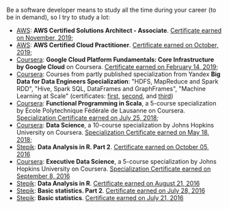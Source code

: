 Be a software developer means to study all the time during your career (to be in demand), so I try to study a lot:
* [AWS](https://aws.amazon.com): **AWS Certified Solutions Architect - Associate**. [Certificate earned on November, 2019](https://www.youracclaim.com/badges/bbb6de70-ed4d-4d8f-849f-0603f67628e7);
* [AWS](https://aws.amazon.com): **AWS Certified Cloud Practitioner**. [Certificate earned on October, 2019](https://www.certmetrics.com/amazon/public/badge.aspx?i=9&t=c&d=2019-10-26&ci=AWS00595152);
* [Coursera](https://www.coursera.org): **Google Cloud Platform Fundamentals: Core Infrastructure by Google Cloud** on Coursera. [Certificate earned on February 14, 2019](https://www.coursera.org/account/accomplishments/certificate/R8U5M2LDYCRB);
* [Coursera](https://www.coursera.org): Courses from partly published specialization from Yandex **Big Data for Data Engineers Specialization**: "HDFS, MapReduce and Spark RDD",  "Hive, Spark SQL, DataFrames and GraphFrames", "Machine Learning at Scale" (certificates: [first](https://www.coursera.org/account/accomplishments/certificate/7L3SUHJYV2VL),  [second](https://www.coursera.org/account/accomplishments/certificate/R925KBPP6S45),
and [third](https://www.coursera.org/account/accomplishments/certificate/KBRVRRRATF3C))
* [Coursera](https://www.coursera.org): **Functional Programming in Scala**, a 5-course specialization by École Polytechnique Fédérale de Lausanne on Coursera. [Specialization Certificate earned on July 25, 2018](https://www.coursera.org/account/accomplishments/specialization/2PYDN5EWUMPH);
* [Coursera](https://www.coursera.org): **Data Science**, a 10-course specialization by Johns Hopkins University on Coursera. [Specialization Certificate earned on May 18, 2018](https://www.coursera.org/account/accomplishments/specialization/C58NNARFTFP4);
* [Stepik](https://stepik.org): **Data Analysis in R. Part 2**. [Certificate earned on October 05, 2016](https://stepik.org/cert/34420)
* [Coursera](https://www.coursera.org): **Executive Data Science**, a 5-course specialization by Johns Hopkins University on Coursera. [Specialization Certificate earned on September 8, 2016](https://www.coursera.org/account/accomplishments/specialization/VQ8VP4ZNSFAX)
* [Stepik](https://stepik.org): **Data Analysis in R**. [Certificate earned on August 21, 2016](https://stepik.org/cert/31713)
* [Stepik](https://stepik.org): **Basic statistics. Part 2**. [Certificate earned on July 28, 2016](https://stepik.org/cert/30222)
* [Stepik](https://stepik.org): **Basic statistics**. [Certificate earned on July 21, 2016](https://stepik.org/cert/29820)
